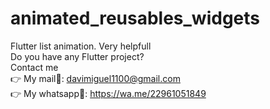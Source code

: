 # animated_reusables_widgets
Flutter list animation. Very helpfull<br />
Do you have any Flutter project?<br />
Contact me <br />
👉 My mail📩: davimiguel1100@gmail.com <br />
👉 My whatsapp🤳: https://wa.me/22961051849
